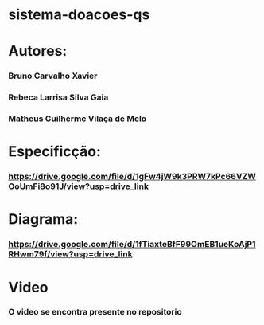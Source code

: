 # sistema-doacoes-qs

# Autores:
### Bruno Carvalho Xavier
### Rebeca Larrisa Silva Gaia
### Matheus Guilherme Vilaça de Melo

# Especificção:
### https://drive.google.com/file/d/1gFw4jW9k3PRW7kPc66VZWOoUmFi8o91J/view?usp=drive_link

# Diagrama: 
### https://drive.google.com/file/d/1fTiaxteBfF99OmEB1ueKoAjP1RHwm79f/view?usp=drive_link

# Video
### O video se encontra presente no repositorio
